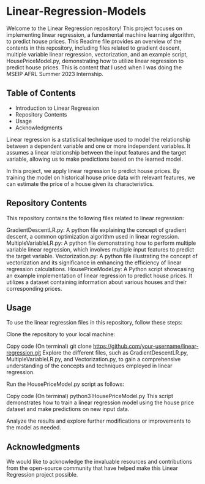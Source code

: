 # Linear-Regression-Models

Welcome to the Linear Regression repository! This project focuses on implementing linear regression, a fundamental machine learning algorithm, to predict house prices. This Readme file provides an overview of the contents in this repository, including files related to gradient descent, multiple variable linear regression, vectorization, and an example script, HousePriceModel.py, demonstrating how to utilize linear regression to predict house prices. This is content that I used when I was doing the MSEIP AFRL Summer 2023 Internship.

## Table of Contents
- Introduction to Linear Regression
- Repository Contents
- Usage
- Acknowledgments


Linear regression is a statistical technique used to model the relationship between a dependent variable and one or more independent variables. It assumes a linear relationship between the input features and the target variable, allowing us to make predictions based on the learned model.

In this project, we apply linear regression to predict house prices. By training the model on historical house price data with relevant features, we can estimate the price of a house given its characteristics.

## Repository Contents

This repository contains the following files related to linear regression:

GradientDescentLR.py: A python file explaining the concept of gradient descent, a common optimization algorithm used in linear regression.
MultipleVariableLR.py: A python file demonstrating how to perform multiple variable linear regression, which involves multiple input features to predict the target variable.
Vectorization.py: A python file illustrating the concept of vectorization and its significance in enhancing the efficiency of linear regression calculations.
HousePriceModel.py: A Python script showcasing an example implementation of linear regression to predict house prices. It utilizes a dataset containing information about various houses and their corresponding prices.

## Usage
To use the linear regression files in this repository, follow these steps:

Clone the repository to your local machine:

Copy code (On terminal) git clone https://github.com/your-username/linear-regression.git
Explore the different files, such as GradientDescentLR.py, MultipleVariableLR.py, and Vectorization.py, to gain a comprehensive understanding of the concepts and techniques employed in linear regression.

Run the HousePriceModel.py script as follows:

Copy code (On terminal)
python3 HousePriceModel.py
This script demonstrates how to train a linear regression model using the house price dataset and make predictions on new input data.

Analyze the results and explore further modifications or improvements to the model as needed.

## Acknowledgments
We would like to acknowledge the invaluable resources and contributions from the open-source community that have helped make this Linear Regression project possible.
